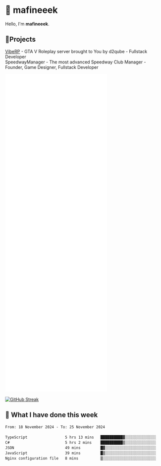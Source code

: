 # 👋 mafineeek
Hello, I'm **mafineeek**.

## 📝Projects

[VibeRP](https://v-rp.pl) - GTA V Roleplay server brought to You by d2qube - Fullstack Developer<br/>
SpeedwayManager - The most advanced Speedway Club Manager - Founder, Game Designer, Fullstack Developer


![](./github-metrics.svg)

[![GitHub Streak](https://streak-stats.demolab.com/?user=mafineeek)](https://git.io/streak-stats)

## 📰 What I have done this week
<!--START_SECTION:waka-->

```txt
From: 18 November 2024 - To: 25 November 2024

TypeScript                 5 hrs 13 mins   ██████████▓░░░░░░░░░░░░░░   43.16 %
C#                         5 hrs 2 mins    ██████████▒░░░░░░░░░░░░░░   41.73 %
JSON                       49 mins         █▓░░░░░░░░░░░░░░░░░░░░░░░   06.83 %
JavaScript                 39 mins         █▒░░░░░░░░░░░░░░░░░░░░░░░   05.44 %
Nginx configuration file   8 mins          ▒░░░░░░░░░░░░░░░░░░░░░░░░   01.14 %
```

<!--END_SECTION:waka-->
